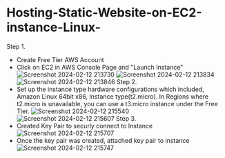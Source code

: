 # Hosting-Static-Website-on-EC2-instance-Linux-
Step 1. 
- Create Free Tier AWS Account
- Click on EC2 in AWS Console Page and "Launch Instance"
![Screenshot 2024-02-12 213730](https://github.com/AllenUdejiole/Hosting-Static-Website-on-EC2-instance-Linux-/assets/160611100/88bc1dc7-4a91-4181-83eb-dc3394f8a712)
![Screenshot 2024-02-12 213834](https://github.com/AllenUdejiole/Hosting-Static-Website-on-EC2-instance-Linux-/assets/160611100/afab7f8f-217c-44af-bac1-d49ba7609c3a)
![Screenshot 2024-02-12 213846](https://github.com/AllenUdejiole/Hosting-Static-Website-on-EC2-instance-Linux-/assets/160611100/858e7838-9418-41ec-a453-ba6cbd07cba2)
Step 2.
- Set up the instance type hardware configurations which included, Amazon Linux 64bit x86, Instance type(t2.micro). In Regions where t2.micro is unavailable, you can use a t3.micro instance under the Free Tier.
![Screenshot 2024-02-12 215540](https://github.com/AllenUdejiole/Hosting-Static-Website-on-EC2-instance-Linux-/assets/160611100/b14203cd-b2a0-438f-8387-a5c003b5a838)
![Screenshot 2024-02-12 215607](https://github.com/AllenUdejiole/Hosting-Static-Website-on-EC2-instance-Linux-/assets/160611100/72507872-d176-4571-835a-9dfe7cd8b8e6)
Step 3.
- Created Key Pair to securly connect to Instance
![Screenshot 2024-02-12 215707](https://github.com/AllenUdejiole/Hosting-Static-Website-on-EC2-instance-Linux-/assets/160611100/136b2a1c-f519-43cc-a9e0-41916c3e1217)
- Once the key pair was created, attached key pair to instance
![Screenshot 2024-02-12 215747](https://github.com/AllenUdejiole/Hosting-Static-Website-on-EC2-instance-Linux-/assets/160611100/3bc0a650-c555-4840-b2e2-99f9c7cc3f80)

